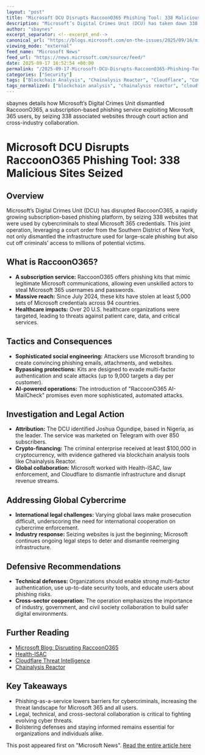 ```yaml
---
layout: "post"
title: "Microsoft DCU Disrupts RaccoonO365 Phishing Tool: 338 Malicious Sites Seized"
description: "Microsoft’s Digital Crimes Unit (DCU) has taken down 338 websites used by RaccoonO365, a fast-growing phishing platform targeting Microsoft 365 users worldwide. The operation highlights the evolution of cybercrime-as-a-service, the risks to critical sectors like healthcare, and the necessity for legal, technical, and cross-sectoral cooperation to combat credential theft and related cyber threats."
author: "sbaynes"
excerpt_separator: <!--excerpt_end-->
canonical_url: "https://blogs.microsoft.com/on-the-issues/2025/09/16/microsoft-seizes-338-websites-to-disrupt-rapidly-growing-raccoono365-phishing-service/"
viewing_mode: "external"
feed_name: "Microsoft News"
feed_url: "https://news.microsoft.com/source/feed/"
date: 2025-09-17 16:52:54 +00:00
permalink: "/2025-09-17-Microsoft-DCU-Disrupts-RaccoonO365-Phishing-Tool-338-Malicious-Sites-Seized.html"
categories: ["Security"]
tags: ["Blockchain Analysis", "Chainalysis Reactor", "Cloudflare", "Company News", "Credential Theft", "Cybercrime", "Cybersecurity", "DCU", "Healthcare Security", "Law Enforcement", "Malware", "Microsoft 365", "Microsoft Digital Crimes Unit", "Multi Factor Authentication", "News", "On The Issues", "Phishing", "RaccoonO365", "Ransomware", "Security", "Threat Intelligence"]
tags_normalized: ["blockchain analysis", "chainalysis reactor", "cloudflare", "company news", "credential theft", "cybercrime", "cybersecurity", "dcu", "healthcare security", "law enforcement", "malware", "microsoft 365", "microsoft digital crimes unit", "multi factor authentication", "news", "on the issues", "phishing", "raccoono365", "ransomware", "security", "threat intelligence"]
---
```


sbaynes details how Microsoft’s Digital Crimes Unit dismantled RaccoonO365, a subscription-based phishing service exploiting Microsoft 365 users, by seizing 338 associated websites through court action and cross-industry collaboration.<!--excerpt_end-->

# Microsoft DCU Disrupts RaccoonO365 Phishing Tool: 338 Malicious Sites Seized

## Overview

Microsoft’s Digital Crimes Unit (DCU) has disrupted RaccoonO365, a rapidly growing subscription-based phishing platform, by seizing 338 websites that were used by cybercriminals to steal Microsoft 365 credentials. This joint operation, leveraging a court order from the Southern District of New York, not only dismantled the infrastructure used for large-scale phishing but also cut off criminals’ access to millions of potential victims.

## What is RaccoonO365?

- **A subscription service:** RaccoonO365 offers phishing kits that mimic legitimate Microsoft communications, allowing even unskilled actors to steal Microsoft 365 usernames and passwords.
- **Massive reach:** Since July 2024, these kits have stolen at least 5,000 sets of Microsoft credentials across 94 countries.
- **Healthcare impacts:** Over 20 U.S. healthcare organizations were targeted, leading to threats against patient care, data, and critical services.

## Tactics and Consequences

- **Sophisticated social engineering:** Attackers use Microsoft branding to create convincing phishing emails, attachments, and websites.
- **Bypassing protections:** Kits are designed to evade multi-factor authentication and scale attacks (up to 9,000 targets a day per customer).
- **AI-powered operations:** The introduction of "RaccoonO365 AI-MailCheck" promises even more sophisticated, automated attacks.

## Investigation and Legal Action

- **Attribution:** The DCU identified Joshua Ogundipe, based in Nigeria, as the leader. The service was marketed on Telegram with over 850 subscribers.
- **Crypto-financing:** The criminal enterprise received at least $100,000 in cryptocurrency, with evidence gathered via blockchain analysis tools like Chainalysis Reactor.
- **Global collaboration:** Microsoft worked with Health-ISAC, law enforcement, and Cloudflare to dismantle infrastructure and disrupt revenue streams.

## Addressing Global Cybercrime

- **International legal challenges:** Varying global laws make prosecution difficult, underscoring the need for international cooperation on cybercrime enforcement.
- **Industry response:** Seizing websites is just the beginning; Microsoft continues ongoing legal steps to deter and dismantle reemerging infrastructure.

## Defensive Recommendations

- **Technical defenses:** Organizations should enable strong multi-factor authentication, use up-to-date security tools, and educate users about phishing risks.
- **Cross-sector cooperation:** The operation emphasizes the importance of industry, government, and civil society collaboration to build safer digital environments.

## Further Reading

- [Microsoft Blog: Disrupting RaccoonO365](https://blogs.microsoft.com/on-the-issues/2025/09/16/microsoft-seizes-338-websites-to-disrupt-rapidly-growing-raccoono365-phishing-service/)
- [Health-ISAC](https://health-isac.org/)
- [Cloudflare Threat Intelligence](https://www.cloudflare.com/threat-intelligence/research/report/cloudflare-participates-in-global-operation-to-disrupt-raccoono365/)
- [Chainalysis Reactor](https://www.chainalysis.com/product/reactor/)

## Key Takeaways

- Phishing-as-a-service lowers barriers for cybercriminals, increasing the threat landscape for Microsoft 365 and all users.
- Legal, technical, and cross-sectoral collaboration is critical to fighting evolving cyber threats.
- Bolstering defenses and staying informed remains essential for organizations and individuals alike.

This post appeared first on "Microsoft News". [Read the entire article here](https://blogs.microsoft.com/on-the-issues/2025/09/16/microsoft-seizes-338-websites-to-disrupt-rapidly-growing-raccoono365-phishing-service/)
